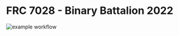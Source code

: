 # FRC 7028 - Binary Battalion 2022

![example workflow](https://github.com/STMARobotics/frc-7028-2022/actions/workflows/gradle.yml/badge.svg?branch=master)